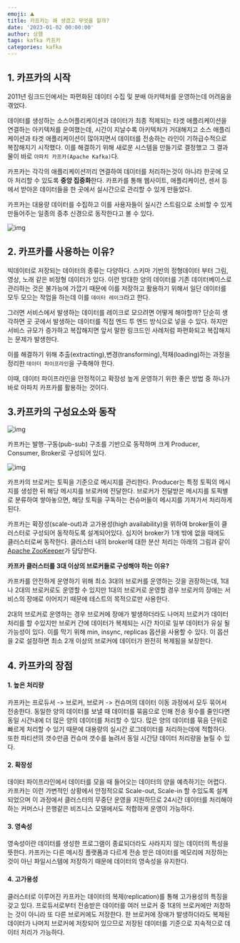 ```yaml
---
emoji: ⛰
title: 카프카는 왜 생겼고 무엇을 할까?
date: '2023-01-02 00:00:00'
author: 상햄
tags: kafka 카프카
categories: kafka
---
```




## 1. 카프카의 시작

2011년 링크드인에서는 파편화된 데이터 수집 및 분배 아키텍처를 운영하는데 어려움을 겪었다.

데이터를 생성하는 소스어플리케이션과 데이터가 최종 적제되는 타겟 애플리케이션을 연결하는 아키텍처를 운여했는데, 시간이 지날수록 아키텍처가 거대해지고 소스 애플리케이션과 타겟 애플리케이션이 많아지면서 데이터를 전송하는 라인이 기하급수적으로 복잡해지기 시작했다. 이를 해결하기 위해 새로운 시스템을 만들기로 결정했고 그 결과물이 바로 `아파치 카프카(Apache Kafka)`다.

카프카는 각각의 애플리케이션끼리 연결하여 데이터를 처리하는것이 아니라 한곳에 모아 처리할 수 있도록 **중앙 집중화**한다. 카프카를 통해 웹사이트, 애플리케이션, 센서 등에서 받아온 데이터들을 한 곳에서 실시간으로 관리할 수 있게 만들었다.  

카프카는 대용량 데이터를 수집하고 이를 사용자들이 실시간 스트림으로 소비할 수 있게 만들어주는 일종의 중추 신경으로 동작한다고 볼 수 있다.

![img](C:\Users\mon22\Desktop\sangham-blog\content\kafka\what-is-kafka\kafka_architecture.png)



## 2. 카프카를 사용하는 이유?

빅데이터로 저장되는 데이터의 종류는 다양하다. 스키마 기반의 정형데이터 부터 그림, 영상, 노래 같은 비정형 데이터가 있다. 이런 방대한 양의 데이터를 기존 데이터베이스로 관리하는 것은 불가능에 가깝기 때문에 이를 저장하고 활용하기 위해서 일단 데이터를 모두 모으는 작업을 하는데 이를 `데이터 레이크`라고 한다.

그러면 서비스에서 발생하는 데이터를 레이크로 모으려면 어떻게 해야할까? 단순히 생각하면 곳 곳에서 발생하는 데이터를 직접 엔드 투 엔드 방식으로 넣을 수 있다. 하지만 서비스 규모가 증가하고 복잡해지면 앞서 말한 링크드인 사례처럼 파편화되고 복잡해지는 문제가 발생한다.

이를 해결하기 위해 추출(extracting),변경(transforming),적재(loading)하는 과정을 정리한 `데이터 파이프라인`을 구축해야 한다.

이때, 데이터 파이프라인을 안정적이고 확장성 높게 운영하기 위한 좋은 방법 중 하나가 바로 아파치 카프카를 활용하는 것이다.



## 3.카프카의 구성요소와 동작

![img](C:\Users\mon22\Desktop\sangham-blog\content\kafka\what-is-kafka\253BF244550914E21A)

카프카는 발행-구동(pub-sub) 구조를 기반으로 동작하며 크게 Producer, Consumer, Broker로 구성되어 있다.

![img](https://t1.daumcdn.net/cfile/tistory/270D49435509151E2A)

카프카의 브로커는 토픽을 기준으로 메시지를 관리한다. Producer는 특정 토픽의 메시지를 생성한 뒤 해당 메시지를 브로커에 전달한다. 브로커가 전달받은 메시지를 토픽별로 분류하여 쌓아놓으면, 해당 토픽을 구독하는 컨슈머들이 메시지를 가져가서 처리하게 된다.

카프카는 확장성(scale-out)과 고가용성(high availability)을 위하여 broker들이 클러스터로 구성되어 동작하도록 설계되어있다. 심지어 broker가 1개 밖에 없을 때에도 클러스터로써 동작한다. 클러스터 내의 broker에 대한 분산 처리는 아래의 그림과 같이 [Apache ZooKeeper](http://zookeeper.apache.org/)가 담당한다.



**카프카 클러스터를 3대 이상의 브로커들로 구성해야 하는 이유?**

카프카를 안전하게 운영하기 위해 최소 3대의 브로커를 운영하는 것을 권장하는데, 1대나 2대의 브로커로도 운영할 수 있지만 1대의 브로커로 운영할 경우 브로커의 장애는 서비스의 장애로 이어지기 때문에 테스트의 목적으로만 사용한다.

2대의 브로커로 운영하는 경우 브로커에 장애가 발생하더라도 나머지 브로커가 데이터 처리를 할 수있지만 브로커 간에 데이터가 복제되는 시간 차이로 일부 데이터가 유실 될 가능성이 있다. 이를 막기 위해 min, insync, replicas 옵션을 사용할 수 있다. 이 옵션을 2로 설정하면 최소 2개 이상의 브로커에 데이터가 완전히 복제됨을 보장한다.



## 4. 카프카의 장점

#### 1. 높은 처리량

카프카는 프로듀서 -> 브로커, 브로커 -> 컨슈머의 데이터 이동 과정에서 모두 묶어서 전송한다. 동일한 양의 데이터를 보낼 때 데이터를 묶음으로 인해 전송 횟수를 줄인다면 동일 시간내에 더 많은 양의 데이터를 처리할 수 있다. 많은 양의 데이터를 묶음 단위로 빠르게 처리할 수 있기 때문에 대용량의 실시간 로그데이터를 처리하는데에 적합하다. 또한 파티션의 갯수만큼 컨슈머 갯수를 늘려서 동일 시간당 데이터 처리량을 늘릴 수 있다.

#### 2. 확장성

데이터 파이프라인에서 데이터를 모을 때 들어오는 데이터의 양을 예측하기는 어렵다. 카프카는 이런 가변적인 상황에서 안정적으로 Scale-out, Scale-in 할 수있도록 설계 되었으며 이 과정에서 클러스터의 무중단 운영을 지원하므로 24시간 데이터를 처리해야하는 커머스나 은행같은 비즈니스 모델에서도 적합하게 운영이 가능하다.

#### 3. 영속성

영속성이란 데이터를 생성한 프로그램이 종료되더라도 사라지지 않는 데이터의 특성을 뜻한다. 카프카는 다른 메시징 플랫폼과 다르게 전송 받은 데이터를 메모리에 저장하는것이 아닌 파일시스템에 저장하기 때문에 데이터의 영속성을 유지한다.

#### 4. 고가용성

클러스터로 이루어진 카프카는 데이터의 복제(replication)를 통해 고가용성의 특징을 갖고 있다. 프로듀서로부터 전송받은 데이터를 여러 브로커 중 1대의 브로커에만 저장하는 것이 아니라 또 다른 브로커에도 저장한다. 한 브로커에 장애가 발생하더라도 복제된 데이터가 나머지 브로커에 저장되어 있으므로 저장된 데이터를 기준으로 지속적으로 데이터 처리가 가능하다. 

